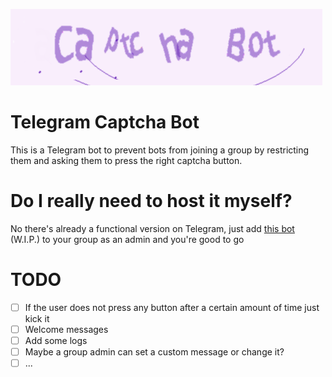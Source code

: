 ![captcha](assets/logo_wide.png)

# Telegram Captcha Bot

This is a Telegram bot to prevent bots from joining a group by restricting them and asking them to press the right captcha button.


# Do I really need to host it myself?

No there's already a functional version on Telegram, just add [this bot](https://t.me/nautilorCaptchaBot) (W.I.P.) to your group as an admin and you're good to go

# TODO

- [ ] If the user does not press any button after a certain amount of time just kick it
- [ ] Welcome messages
- [ ] Add some logs
- [ ] Maybe a group admin can set a custom message or change it?
- [ ] ...